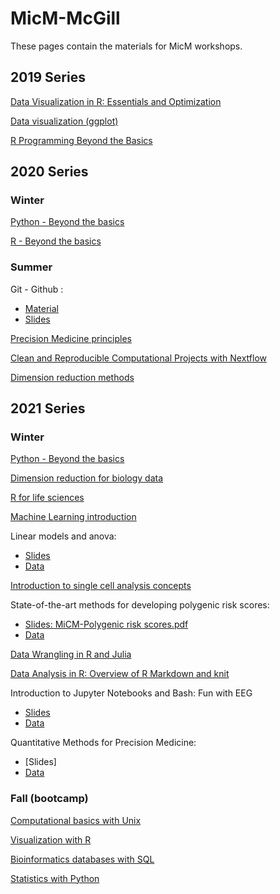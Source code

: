 # MicM-McGill


These pages contain the materials for MicM workshops.


## 2019 Series

[Data Visualization in R: Essentials and Optimization](https://github.com/McGill-MiCM/MICM_workshops)

[Data visualization (ggplot)](https://github.com/McGill-MiCM/Data-Visualization-Workshop)

[R Programming Beyond the Basics](https://github.com/McGill-MiCM/MiCM)

## 2020 Series 
### Winter

[Python - Beyond the basics](https://github.com/McGill-MiCM/2020-Winter-Workshop-Series/blob/master/2020-02_MiCM_PythonWorkshop.pdf)

[R - Beyond the basics](https://github.com/McGill-MiCM/R-Beyong-the-Basics/blob/master/README.md)

### Summer
Git - Github :
- [Material](https://github.com/McGill-MiCM/2020-series-summer/blob/main/2020-06-03%20MiCM%20Workshop%20Git%20and%20Github%20Materials(1).pdf)
- [Slides](https://github.com/McGill-MiCM/2020-series-summer/blob/main/2020-06-03%20MiCM%20Workshop%20Git%20and%20Github%20Slides(1).pdf)

[Precision Medicine principles](https://github.com/McGill-MiCM/2020-series-summer/blob/main/PrecisionMedicinePrinciples.zip)

[Clean and Reproducible Computational Projects with Nextflow](https://github.com/McGill-MiCM/2020-series-summer/blob/main/Computational%20Workflows.pdf)

[Dimension reduction methods](https://github.com/McGill-MiCM/2020-series-summer/blob/main/202006_dimension_reduction_workshop.pptx.pdf)

## 2021 Series
### Winter

[Python - Beyond the basics](https://github.com/McGill-MiCM/2021-winter/blob/main/2020-02_MiCM_PythonWorkshop.pdf)

[Dimension reduction for biology data](https://github.com/McGill-MiCM/2021-winter/blob/main/Dimension%20reduction%20for%20biology%20data.pdf)

[R for life sciences](https://github.com/McGill-MiCM/2021-winter/blob/main/R%20for%20Life%20sciences.pptx.pdf)

[Machine Learning introduction](https://github.com/McGill-MiCM/MiCM-introML-W21/blob/main/README.md)

Linear models and anova:
- [Slides](https://github.com/Xiaonan19/Linear-Model-and-ANOVA)
- [Data](https://github.com/McGill-MiCM/2021-winter/blob/main/Linear%20models%20and%20anova%20data.zip)

[Introduction to single cell analysis concepts](https://github.com/McGill-MiCM/micm_singlecell/blob/master/README.md)

State-of-the-art methods for developing polygenic risk scores:
- [Slides: MiCM-Polygenic risk scores.pdf](https://github.com/McGill-MiCM/MiCM_PRS)
- [Data](https://github.com/McGill-MiCM/MiCM_PRS)

[Data Wrangling in R and Julia](https://github.com/SeanNesdoly/MiCM-Data-Wrangling-Workshop)

[Data Analysis in R: Overview of R Markdown and knit](https://github.com/McGill-MiCM/2021-winter/blob/main/MiCM_workshop_Data%20Analysis%20in%20R%20Overview%20of%20R%20Markdown%20and%20knitr.pptx.pdf)

Introduction to Jupyter Notebooks and Bash: Fun with EEG
- [Slides](https://github.com/McGill-MiCM/2021-winter/blob/main/Fun%20with%20EGG/MiCM_2021_notebook_full%20slides.pdf)
- [Data](https://github.com/McGill-MiCM/2021-winter/tree/main/Fun%20with%20EGG)

Quantitative Methods for Precision Medicine:
- [Slides]
- [Data](https://github.com/McGill-MiCM/2021-winter/blob/main/Cancer%20Data.zip)


### Fall (bootcamp)
[Computational basics with Unix](https://github.com/McGill-MiCM/2021-fall-bootcamp-/blob/main/MiCM_UNIXbasics_092021_final.pdf)

[Visualization with R](https://github.com/McGill-MiCM/2021-fall-bootcamp-/blob/main/Visualization_R.zip)

[Bioinformatics databases with SQL](https://github.com/McGill-MiCM/2021-fall-bootcamp-/blob/main/2021-09-MiCM_DB_SQL.pdf)

[Statistics with Python](https://github.com/abdelrahman-ayad/MiCM-StatsPython-F21/blob/main/README.md)
